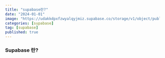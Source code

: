 ```yaml
---
title: "supabase란?"
date: "2024-01-01"
image: "https://udakkdpxfzwyalqyjmiz.supabase.co/storage/v1/object/public/images/blog-supabase.png"
categories: [supabase]
tag: [supabase]
published: true
---
```


### Supabase 란?
